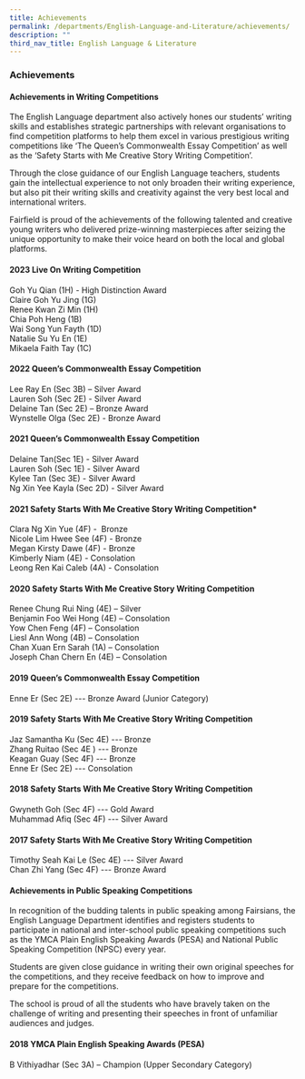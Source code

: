 ```yaml
---
title: Achievements
permalink: /departments/English-Language-and-Literature/achievements/
description: ""
third_nav_title: English Language & Literature
---
```

### Achievements 

#### Achievements in Writing Competitions

The English Language department also actively hones our students’ writing skills and establishes strategic partnerships with relevant organisations to find competition platforms to help them excel in various prestigious writing competitions like ‘The Queen’s Commonwealth Essay Competition’ as well as the ‘Safety Starts with Me Creative Story Writing Competition’.&nbsp;

  

Through the close guidance of our English Language teachers, students gain the intellectual experience to not only broaden their writing experience, but also pit their writing skills and creativity against the very best local and international writers.&nbsp;

  

Fairfield is proud of the achievements of the following talented and creative young writers who delivered prize-winning masterpieces after seizing the unique opportunity to make their voice heard on both the local and global platforms.

#### 2023 Live On Writing Competition
Goh Yu Qian (1H) - High Distinction Award<br>
Claire Goh Yu Jing (1G)<br>
Renee Kwan Zi Min (1H)<br>
Chia Poh Heng (1B)<br>
Wai Song Yun Fayth (1D)<br>
Natalie Su Yu En (1E)<br>
Mikaela Faith Tay (1C)

#### 2022 Queen’s Commonwealth Essay Competition

Lee Ray En (Sec 3B) – Silver Award<br>
Lauren Soh (Sec 2E) - Silver Award<br>
Delaine Tan (Sec 2E) – Bronze Award<br>
Wynstelle Olga (Sec 2E) - Bronze Award

#### 2021 Queen’s Commonwealth Essay Competition

Delaine Tan(Sec 1E) - Silver Award<br>
Lauren Soh&nbsp;(Sec 1E) - Silver Award  <br>
Kylee Tan (Sec 3E) - Silver Award<br>
Ng Xin Yee Kayla (Sec 2D) - Silver Award  

  

#### 2021 Safety Starts With Me Creative Story Writing Competition*


Clara Ng Xin Yue (4F) -&nbsp; Bronze <br>
Nicole Lim Hwee See (4F) - Bronze <br>
Megan Kirsty Dawe (4F) - Bronze<br>
Kimberly Niam (4E) - Consolation<br>
Leong Ren Kai Caleb (4A) - Consolation&nbsp;

  

#### 2020 Safety Starts With Me Creative Story Writing Competition

Renee Chung Rui Ning (4E) – Silver <br>
Benjamin Foo Wei Hong (4E) – Consolation <br>
Yow Chen Feng (4F) – Consolation <br>
Liesl Ann Wong (4B) – Consolation <br>
Chan Xuan Ern Sarah (1A) – Consolation <br>
Joseph Chan Chern En (4E) – Consolation

  

#### 2019 Queen’s Commonwealth Essay Competition

Enne Er (Sec 2E) --- Bronze Award (Junior Category)

  

#### 2019 Safety Starts With Me Creative Story Writing Competition

Jaz Samantha Ku (Sec 4E) --- Bronze <br>
Zhang Ruitao (Sec 4E ) --- Bronze <br>
Keagan Guay (Sec 4F) --- Bronze <br>
Enne Er (Sec 2E) --- Consolation

  

#### 2018 Safety Starts With Me Creative Story Writing Competition

Gwyneth Goh (Sec 4F) --- Gold Award <br>
Muhammad Afiq (Sec 4F) --- Silver Award

  

#### 2017 Safety Starts With Me Creative Story Writing Competition

Timothy Seah Kai Le (Sec 4E) --- Silver Award<br>
Chan Zhi Yang (Sec 4F) --- Bronze Award

  

#### Achievements in Public Speaking Competitions&nbsp;


In recognition of the budding talents in public speaking among Fairsians, the English Language Department identifies and registers students to participate in national and inter-school public speaking competitions such as the YMCA Plain English Speaking Awards (PESA) and National Public Speaking Competition (NPSC) every year.

Students are given close guidance in writing their own original speeches for the competitions, and they receive feedback on how to improve and prepare for the competitions.

The school is proud of all the students who have bravely taken on the challenge of writing and presenting their speeches in front of unfamiliar audiences and judges.

#### 2018 YMCA Plain English Speaking Awards (PESA)

B Vithiyadhar (Sec 3A) – Champion (Upper Secondary Category)